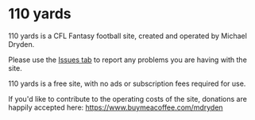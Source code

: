 # 110 yards

110 yards is a CFL Fantasy football site, created and operated by Michael Dryden.

Please use the [Issues tab](https://github.com/mdryden/110yards/issues/new) to report any problems you are having with the site.

110 yards is a free site, with no ads or subscription fees required for use.

If you'd like to contribute to the operating costs of the site, donations are happily accepted here: https://www.buymeacoffee.com/mdryden
